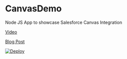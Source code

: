 # CanvasDemo
Node JS App to showcase Salesforce Canvas Integration

[Video](https://www.youtube.com/watch?v=FhMzTt8IShw&feature=youtu.be)

[Blog Post](https://www.jitendrazaa.com/blog/salesforce/salesforce-integration-with-nodejs-based-applications-using-canvas/)

<a href="https://heroku.com/deploy">
  <img src="https://www.herokucdn.com/deploy/button.svg" alt="Deploy">
</a>
